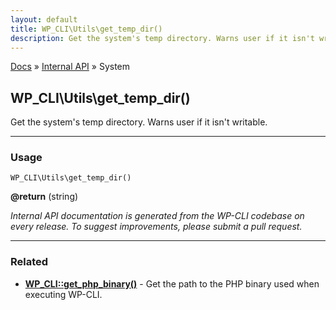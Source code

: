 ```yaml
---
layout: default
title: WP_CLI\Utils\get_temp_dir()
description: Get the system's temp directory. Warns user if it isn't writable.
---
```


<a href="/docs/">Docs</a> &raquo; <a href="/docs/internal-api/">Internal API</a> &raquo; System

## WP_CLI\Utils\get_temp_dir()

Get the system's temp directory. Warns user if it isn't writable.

***

### Usage

    WP_CLI\Utils\get_temp_dir()

<div>
<strong>@return</strong> (string) <br /></p>
</div>


*Internal API documentation is generated from the WP-CLI codebase on every release. To suggest improvements, please submit a pull request.*


***

### Related

<ul>



<li><strong><a href="/docs/internal-api/wp-cli-get-php-binary/">WP_CLI::get_php_binary()</a></strong> - Get the path to the PHP binary used when executing WP-CLI.</li>



</ul>



